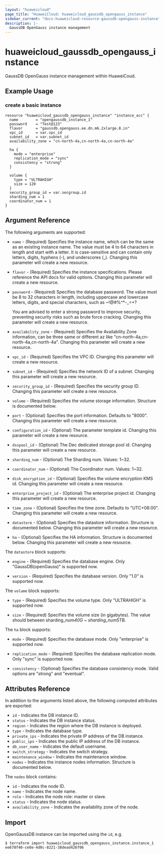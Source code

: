 ```yaml
---
layout: "huaweicloud"
page_title: "HuaweiCloud: huaweicloud_gaussdb_opengauss_instance"
sidebar_current: "docs-huaweicloud-resource-gaussdb-opengauss-instance"
description: |-
  GaussDB OpenGauss instance management
---
```


# huaweicloud\_gaussdb\_opengauss\_instance

GaussDB OpenGauss instance management within HuaweiCoud.

## Example Usage

### create a basic instance

```hcl
resource "huaweicloud_gaussdb_opengauss_instance" "instance_acc" {
  name        = "opengaussdb_instance_1"
  password    = "Test@123"
  flavor      = "gaussdb.opengauss.ee.dn.m6.2xlarge.8.in"
  vpc_id      = var.vpc_id
  subnet_id   = var.subnet_id
  availability_zone = "cn-north-4a,cn-north-4a,cn-north-4a"

  ha {
    mode = "enterprise"
    replication_mode = "sync"
    consistency = "strong"
  }

  volume {
    type = "ULTRAHIGH"
    size = 120
  }
  security_group_id = var.secgroup.id
  sharding_num = 1
  coordinator_num = 1
}
```

## Argument Reference

The following arguments are supported:

* `name` - (Required) Specifies the instance name, which can be the same
  as an existing instance name. The value must be 4 to 64 characters in
  length and start with a letter. It is case-sensitive and can contain
  only letters, digits, hyphens (-), and underscores (_).
  Changing this parameter will create a new resource.

* `flavor` - (Required) Specifies the instance specifications. Please reference
  the API docs for valid options. Changing this parameter will create a new resource.

* `password` - (Required) Specifies the database password. The value must be 8 to 32 characters
  in length, including uppercase and lowercase letters, digits, and special characters,
  such as ~!@#%^*-_=+?

  You are advised to enter a strong password to improve security, preventing security risks
  such as brute force cracking.
  Changing this parameter will create a new resource.

* `availability_zone` -  (Required) Specifies the Availability Zone information, can be three same or
  different az like "cn-north-4a,cn-north-4a,cn-north-4a".
  Changing this parameter will create a new resource.

* `vpc_id` -  (Required) Specifies the VPC ID.
  Changing this parameter will create a new resource.

* `subnet_id` - (Required) Specifies the network ID of a subnet.
  Changing this parameter will create a new resource.

* `security_group_id` - (Required) Specifies the security group ID.
  Changing this parameter will create a new resource.

* `volume` - (Required) Specifies the volume storage information. Structure is documented below.

* `port` - (Optional) Specifies the port information. Defaults to "8000".
  Changing this parameter will create a new resource.

* `configuration_id` - (Optional) The parameter template id.
  Changing this parameter will create a new resource.

* `dsspool_id` - (Optional) The Dec dedicated storage pool id.
  Changing this parameter will create a new resource.

* `sharding_num` - (Optional) The Sharding num. Values: 1~32.

* `coordinator_num` - (Optional) The Coordinator num. Values: 1~32.

* `disk_encryption_id` - (Optional) Specifies the volume encryption KMS id.
  Changing this parameter will create a new resource.

* `enterprise_project_id` - (Optional) The enterprise project id.
  Changing this parameter will create a new resource.

* `time_zone` - (Optional) Specifies the time zone. Defaults to "UTC+08:00".
  Changing this parameter will create a new resource.

* `datastore` - (Optional) Specifies the datastore information. Structure is documented below.
  Changing this parameter will create a new resource.

* `ha` - (Optional) Specifies the HA information. Structure is documented below.
  Changing this parameter will create a new resource.

The `datastore` block supports:

* `engine` - (Required) Specifies the database engine. Only "GaussDB(openGauss)" is supported now.

* `version` - (Required) Specifies the database version. Only "1.0" is supported now.


The `volume` block supports:

* `type` - (Required) Specifies the volume type. Only "ULTRAHIGH" is supported now.

* `size` - (Required) Specifies the volume size (in gigabytes). The value should between sharding_num*40G ~ sharding_num*5TB.


The `ha` block supports:

* `mode` - (Required) Specifies the database mode. Only "enterprise" is supported now.

* `replication_mode` - (Required) Specifies the database replication mode. Only "sync" is supported now.

* `consistency` - (Optional) Specifies the database consistency mode. Valid options are "strong" and "eventual".

## Attributes Reference

In addition to the arguments listed above, the following computed attributes are exported:

* `id` - Indicates the DB instance ID.
* `status` - Indicates the DB instance status.
* `region` - Indicates the region where the DB instance is deployed.
* `type` - Indicates the database type.
* `private_ips` - Indicates the private IP address of the DB instance.
* `public_ips` - Indicates the public IP address of the DB instance.
* `db_user_name` - Indicates the default username.
* `switch_strategy` - Indicates the switch strategy.
* `maintenance_window` - Indicates the maintenance window.
* `nodes` - Indicates the instance nodes information. Structure is documented below.

The `nodes` block contains:

- `id` - Indicates the node ID.
- `name` - Indicates the node name.
- `role` - Indicates the node role: master or slave.
- `status` - Indicates the node status.
- `availability_zone` - Indicates the availability zone of the node.

## Import

OpenGaussDB instance can be imported using the `id`, e.g.

```
$ terraform import huaweicloud_gaussdb_opengauss_instance.instance_1 ee678f40-ce8e-4d0c-8221-38dead426f06
```
